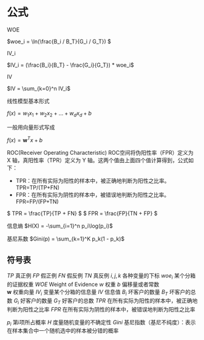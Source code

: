 # 公式

WOE

$woe_i = \ln(\frac{B_i / B_T}{G_i / G_T}) $

IV_i

$IV_i = (\frac{B_i}{B_T} - \frac{G_i}{G_T}) * woe_i$

IV

$IV = \sum_{k=0}^n IV_i$

线性模型基本形式

$f(x) = w_1x_1 + w_2x_2 + ...+ w_dx_d + b$

一般用向量形式写成

$f(x) = \mathbf{w}^Tx + b$

ROC(Receiver Operating Characteristic)
ROC空间将伪阳性率（FPR）定义为 X 轴，真阳性率（TPR）定义为 Y 轴。这两个值由上面四个值计算得到，公式如下：
- TPR：在所有实际为阳性的样本中，被正确地判断为阳性之比率。TPR=TP/(TP+FN)
- FPR：在所有实际为阴性的样本中，被错误地判断为阳性之比率。FPR=FP/(FP+TN)

$ TPR = \frac{TP}{TP + FN} $
$ FPR = \frac{FP}{TN + FP} $

信息熵
$H(X) = -\sum_{i=1}^n p_i\log(p_i)$


基尼系数
$Gini(p) = \sum_{k=1}^K p_k(1 - p_k)$


## 符号表

$TP$        真正例
$FP$        假正例
$FN$        假反例
$TN$        真反例
$i,j,k$     各种变量的下标
$woe_i$     某个分箱的证据权重
$WOE$       Weight of Evidence
$w$         权重
$b$         偏移量或者常数               
$\mathbf{w}$ 权重向量 
$IV_i$      变量某个分箱的信息量
$IV$        信息值
$B_i$       坏客户的数量
$B_T$       坏客户的总数
$G_i$       好客户的数量
$G_T$       好客户的总数
$TPR$       在所有实际为阳性的样本中，被正确地判断为阳性之比率
$FPR$       在所有实际为阴性的样本中，被错误地判断为阳性之比率

$p_i$       第i项所占概率
$H$         度量随机变量的不确定性
$Gini$      基尼指数（基尼不纯度）：表示在样本集合中一个随机选中的样本被分错的概率
